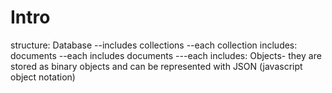 # Intro

structure:
Database
--includes
collections
--each collection includes:
documents
--each includes
documents
---each includes:
Objects- they are stored as binary objects and can be represented with JSON (javascript object notation)
